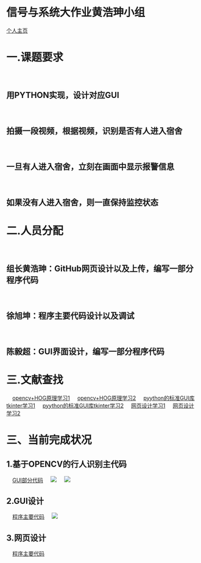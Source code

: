 # 信号与系统大作业黄浩珅小组
<html>
<head>
<meta charset="utf-8">
<title>宿舍异常进入识别监控</title>
</head>
<body>
<a href="https://github.com/hhaos0725/hhaos0725.github.io">个人主页</a>
<h1>一.课题要求</h1>
&nbsp;&nbsp;&nbsp;&nbsp;<h2>用PYTHON实现，设计对应GUI</h2>
&nbsp;&nbsp;&nbsp;&nbsp;<h2>拍摄一段视频，根据视频，识别是否有人进入宿舍</h2>
&nbsp;&nbsp;&nbsp;&nbsp;<h2>一旦有人进入宿舍，立刻在画面中显示报警信息</h2>
&nbsp;&nbsp;&nbsp;&nbsp;<h2>如果没有人进入宿舍，则一直保持监控状态</h2>
<h1>二.人员分配</h1>
&nbsp;&nbsp;&nbsp;&nbsp;<h2>组长黄浩珅：GitHub网页设计以及上传，编写一部分程序代码</h2>
&nbsp;&nbsp;&nbsp;&nbsp;<h2>徐旭坤：程序主要代码设计以及调试</h2>
&nbsp;&nbsp;&nbsp;&nbsp;<h2>陈毅超：GUI界面设计，编写一部分程序代码</h2>
<h1>三.文献查找</h1>
&nbsp;&nbsp;&nbsp;&nbsp;<a href="https://www.jianshu.com/p/154322554d9d">opencv+HOG原理学习1</a>
&nbsp;&nbsp;&nbsp;&nbsp;<a href="https://www.cnblogs.com/tornadomeet/archive/2012/08/15/2640754.html">opencv+HOG原理学习2</a>
&nbsp;&nbsp;&nbsp;&nbsp;<a href="https://blog.csdn.net/mingshao104/article/details/79591965">pyython的标准GUI库tkinter学习1</a>
&nbsp;&nbsp;&nbsp;&nbsp;<a href="https://www.bilibili.com/video/av4050443?from=search&seid=11563037252799050418">pyython的标准GUI库tkinter学习2</a>
&nbsp;&nbsp;&nbsp;&nbsp;<a href="https://www.runoob.com/html/html-links.html">网页设计学习1</a>
&nbsp;&nbsp;&nbsp;&nbsp;<a href="https://www.jianshu.com/p/154322554d9d">网页设计学习2</a>
<h1>三、当前完成状况</h1>
<h2>1.基于OPENCV的行人识别主代码</h2>
&nbsp;&nbsp;&nbsp;&nbsp;<a href="https://github.com/hhaos0725/hhaos0725.github.io/blob/master/GUI.py">GUI部分代码</a>
&nbsp;&nbsp;&nbsp;&nbsp;<img src="http://chuantu.xyz/t6/703/1574257677x2073530527.png" >
&nbsp;&nbsp;&nbsp;&nbsp;<img src="http://chuantu.xyz/t6/703/1574257773x992245926.png" >
<h2>2.GUI设计</h2>
&nbsp;&nbsp;&nbsp;&nbsp;<a href="https://github.com/hhaos0725/hhaos0725.github.io/blob/master/OPENCV.py">程序主要代码</a>
&nbsp;&nbsp;&nbsp;&nbsp;<img src="http://chuantu.xyz/t6/703/1574257823x1031866013.png" >
<h2>3.网页设计</h2>
&nbsp;&nbsp;&nbsp;&nbsp;<a href="https://github.com/hhaos0725/hhaos0725.github.io/blob/master/OPENCV.py">程序主要代码</a>
</body>
</html>